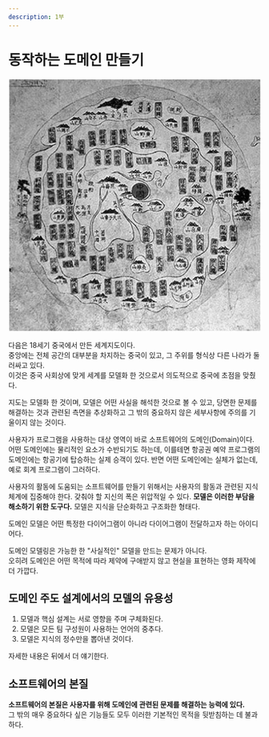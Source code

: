 ```yaml
---
description: 1부
---
```


# 동작하는 도메인 만들기

![](../../../.gitbook/assets/image.png)

다음은 18세기 중국에서 만든 세계지도이다.\
중앙에는 전체 공간의 대부분을 차지하는 중국이 있고, 그 주위를 형식상 다른 나라가 둘러싸고 있다.\
이것은 중국 사회상에 맞게 세계를 모델화 한 것으로서 의도적으로 중국에 초점을 맞췄다.

지도는 모델화 한 것이며, 모델은 어떤 사실을 해석한 것으로 볼 수 있고, 당면한 문제를 해결하는 것과 관련된 측면을 추상화하고 그 밖의 중요하지 않은 세부사항에 주의를 기울이지 않는 것이다.

사용자가 프로그램을 사용하는 대상 영역이 바로 소프트웨어의 도메인(Domain)이다.\
어떤 도메인에는 물리적인 요소가 수반되기도 하는데, 이를테면 항공권 예약 프로그램의 도메인에는 항공기에 탑승하는 실제 승객이 있다. 반면 어떤 도메인에는 실체가 없는데, 예로 회계 프로그램이 그러하다.

사용자의 활동에 도움되는 소프트웨어를 만들기 위해서는 사용자의 활동과 관련된 지식 체계에 집중해야 한다. 갖춰야 할 지신의 폭은 위압적일 수 있다. **모델은 이러한 부담을 해소하기 위한 도구다.** 모델은 지식을 단순화하고 구조화한 형태다.

도메인 모델은 어떤 특정한 다이어그램이 아니라 다이어그램이 전달하고자 하는 아이디어다.

도메인 모델링은 가능한 한 "사실적인" 모델을 만드는 문제가 아니다.\
오히려 도메인은 어떤 목적에 따라 제약에 구애받지 않고 현실을 표현하는 영화 제작에 더 가깝다.

## 도메인 주도 설계에서의 모델의 유용성

1. 모델과 핵심 설계는 서로 영향을 주며 구체화된다.
2. 모델은 모든 팀 구성원이 사용하는 언어의 중추다.
3. 모델은 지식의 정수만을 뽑아낸 것이다.

자세한 내용은 뒤에서 더 얘기한다.

## 소프트웨어의 본질

**소프트웨어의 본질은 사용자를 위해 도메인에 관련된 문제를 해결하는 능력에 있다.**\
그 밖의 매우 중요하다 싶은 기능들도 모두 이러한 기본적인 목적을 뒷받침하는 데 불과하다.


